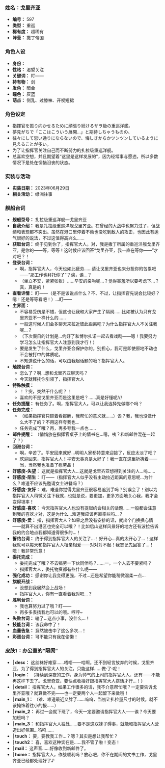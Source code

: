 ### 姓名：戈里齐亚
* **编号：** 597
* **类型：** 重巡
* **稀有度：** 超稀有
* **阵营：** 撒丁帝国


### 角色人设
* **身份：** 
* **性格：** 渴望关注
* **关键词：** 盯——
* **持有物：** 剑
* **发色：** 暗金
* **瞳色：** 灰蓝
* **萌点：** 侧乳、过膝袜、开衩短裙


### 角色设定
* 指揮官を振り向かせるために頑張り続けるザラ級の重巡洋艦。
* 夢見がちで「ここはこういう展開…」と期待しちゃうものの、
* 往々にして思い通りにならないので、悔しさからかツンツンしているように見えることが多い。
* 为了让指挥官关注自己而不断努力的扎拉级重巡洋舰。
* 总喜欢空想，并且期望着“这里是这样发展的”，因为经常事与愿违，所以多数情况下是处在懊恼沮丧的状态。


### 实装与活动
* **实装日期：** 2023年06月29日
* **相关活动：** 绿洲往事


### 舰船台词
* **舰船型号：** 扎拉级重巡洋舰—戈里齐亚
* **自我介绍：** 我是扎拉级重巡洋舰戈里齐亚。在曾经的大战中也努力过了，但战绩和表现都不突出。虽然在港口里停着不动也没吃到敌人的攻击，也因此有运气很好的说法，不过这值得高兴么……
* **获取台词：** 终于见到你了，指挥官大人。对，我是撒丁所属的重巡洋舰戈里齐亚，是你的——等，等等！这时候应该回答“戈里齐亚，我一直在等你——”才对吧？！
* **登录台词：**
  * 啊，指挥官大人，今天也如此疲劳……请让戈里齐亚也来分担你的苦累吧——“那工作也拜托你了”？诶，诶…？
  * （坐立不安，紧紧张张）……早安的亲吻呢…？觉得害羞所以要考虑下…？真，真是的！
* **查看详情：** 盯——（是不是该说点什么？不、不过，让指挥官先说会比较好？嗯！还是等等看吧！）…盯——
* **主界面：**
  * 不容易受伤是不错，但这也让我和大家产生了隔阂……比如被认为只有戈里齐亚不一样什么的……
  * 一般这时候人们会多聊天来拉近彼此距离吧？为什么指挥官大人不关注我呢…？
  * （下次假日的计划是…约好了和博尔扎诺一起去看戏剧——嗯！我要努力学习怎么让指挥官大人注意到我才行！）
  * 要是发生了什么，戈里齐亚会保护你的。别担心，我可是即使原地不动也不会被打中的体质呢。
  * 不知道说什么的话，可以由我起话题的哦？指挥官大人。
* **触摸台词：**
  * 怎么了？啊…想和戈里齐亚聊天吗？
  * 今天就拜托你引领了，指挥官大人
* **特殊触摸：**
  * ！？突，突然干什么呢？！
  * 喜欢的不是戈里齐亚而是这里是吧？……真是好懂呢///
* **任务提醒：** 有任务了。啊，指挥官大人，可以让我选择先做哪个吗？
* **任务完成：**
  * （如果指挥官只顾着看报酬，我帮忙的意义就……）诶？我，我也没做什么大不了的？不用这样夸我也…
  * 任务完成了哦？再，再多夸我一点也……
* **邮件提醒：** （悄悄放在指挥官桌子上的情书在…嗯，咦？和新邮件混在一起了？）
* **回港台词：**
  * 啊，辛苦了。平安回来就好…明明人家都特意来迎接了，反应太淡了吧？
  * 欢迎回来，指挥官大人！平安无事真是太好了！我一直在这里祈祷着——当，当然我也准备了慰劳品！
* **好感度-失望：** 这就是指挥官大人…这就是戈里齐亚想得到关注的人…呜……
* **好感度-陌生：** 盯——（指挥官大人似乎没有主动拉近距离的意思呢…为什么？难道不应该先邀请女士进餐吗？）
* **好感度-友好：** 难，难道你觉得戈里齐亚很容易追到手吗？别误会了！别以为指挥官大人稍微关注下我就…也就是说，要更加，更多方面地关心我，我才会变得坦率！
* **好感度-喜欢：** 今天指挥官大人也没有提起约会相关的话题……一般都会注意到我的喜欢才对，这是为什么…难道我应该再直率些吗…？
* **好感度-爱：** 指，指挥官大人？如果之后没有安排的话，就出个门换换心情——就算不出港区也完全可以哦？！比如后山这样风景好的地方还有波拉告诉我的约会地点我都知道得很多的…！
* **誓约台词：** 终于得到指挥官大人的关注了…！好开心…真的太开心了…！这样我就可以每天和指挥官大人相亲相爱——对对对不起！我忘记先回答了…！嗯！我非常乐意！
* **委托完成：**
  * 委托完成了哦？不去犒劳一下伙同伴吗？……一，一个人去不要紧吗？
  * 指挥官大人，委托物资都有些什么呢——
* **强化成功：** 感谢你让我变得更强，不过…还是希望你能稍微温柔一点…
* **旗舰开战：**
  * 没想到我居然会上战场！
  * 指挥官大人，你有一直看着我对吧…？
* **胜利台词：**
  * 我也算努力过了哦？盯——
  * 再多多表扬我也可以的哦。哼哼~
* **失败台词：** 输了…这点小事，没什么…！
* **技能台词：** 该我命中了！
* **血量告急：** 竟然被击中了这么多次…！
* **彩蛋台词：** 可不能只有我在偷懒！


### 皮肤1：办公室的“隔阂”
* **| desc：** 这丝袜好难穿……唔唔——哈啊。还不到轻言放弃的时候，戈里齐亚，为了得到指挥官大人的关注，只能这样……做·了·呢！
* **| login：** （持续到深夜的工作，身为帅气的上司的指挥官大人，还有——不能再这样下去了。戈里奇亚，要快点收拾好跟指挥官大人搭话才行…！）
* **| detail：** 指挥官大人，如果工作很多的话，我不介意帮忙哦？一定要告诉戈里齐亚哦？就算做不完——也一定要两个人一起留下来做哦！
* **| main_1：** （难、难道最近又胖了……呜呜，当初让扎拉量尺寸的时候，就不该掩饰着往小的报……）
* **| main_2：** 再过一会就下班了，今天一定要邀请指挥官大人——诶？今天要加班吗？
* **| main_3：** 和指挥官大人独处……要不是这双袜子碍事，就能和指挥官大人营造出好氛围…呜呜……
* **| touch：** 要，要教我工作…？嗯？其实是想让我帮忙？
* **| touch2：** 喜，喜欢这种实在是……我不管了啦！变态！
* **| mail：** 这声音……好像收到新邮件了。
* **| home：** 指挥官大人，作战顺利吗？放心吧，你不在期间的文书工作，戈里齐亚已经都处理好了♪
